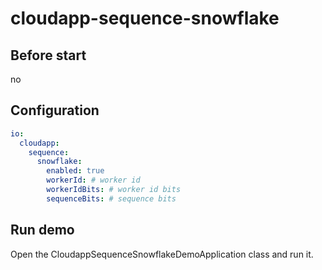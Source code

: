 # cloudapp-sequence-snowflake

## Before start

no

## Configuration

```yaml
io:
  cloudapp:
    sequence:
      snowflake:
        enabled: true
        workerId: # worker id
        workerIdBits: # worker id bits
        sequenceBits: # sequence bits

```

## Run demo

Open the CloudappSequenceSnowflakeDemoApplication class and run it.